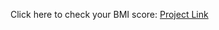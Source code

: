 Click here to check your BMI score: [Project Link](https://patelkrishas.github.io/Animated-Car-Landing-Page/)

